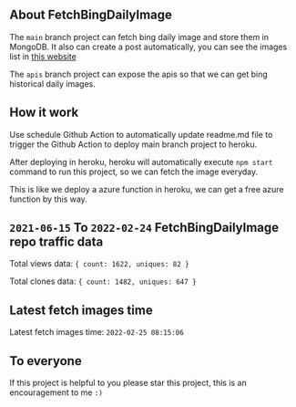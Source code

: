 ## About FetchBingDailyImage

The `main` branch project can fetch bing daily image and store them in MongoDB.
It also can create a post automatically, you can see the images list in [this website](https://oursalbum.netlify.app)

The `apis` branch project can expose the apis so that we can get bing historical daily images.

## How it work

Use schedule Github Action to automatically update readme.md file to trigger the Github Action to deploy main branch project to heroku.

After deploying in heroku, heroku will automatically execute `npm start` command to run this project, so we can fetch the image everyday.

This is like we deploy a azure function in heroku, we can get a free azure function by this way.

## `2021-06-15` To `2022-02-24` FetchBingDailyImage repo traffic data

Total views data: `{ count: 1622, uniques: 82 }`

Total clones data: `{ count: 1482, uniques: 647 }`

## Latest fetch images time

Latest fetch images time: `2022-02-25 08:15:06`

## To everyone

If this project is helpful to you please star this project, this is an encouragement to me `:)`



